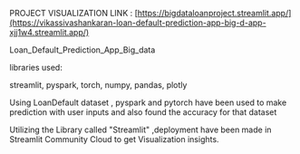 PROJECT VISUALIZATION LINK : [https://bigdataloanproject.streamlit.app/](https://vikassivashankaran-loan-default-prediction-app-big-d-app-xjj1w4.streamlit.app/)

Loan_Default_Prediction_App_Big_data

libraries used:

streamlit, pyspark, torch, numpy, pandas, plotly

Using LoanDefault dataset , pyspark and pytorch have been used to 
make prediction with user inputs and also found the accuracy for that
dataset 

Utilizing the Library called "Streamlit" ,deployment have been made in Streamlit Community Cloud to get Visualization insights.
